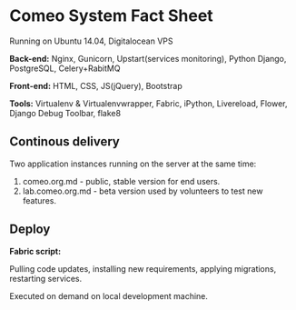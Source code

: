 # Comeo System Fact Sheet

Running on Ubuntu 14.04, Digitalocean VPS

**Back-end:** Nginx, Gunicorn, Upstart(services monitoring), Python Django, PostgreSQL, Celery+RabitMQ

**Front-end:** HTML, CSS, JS(jQuery), Bootstrap

**Tools:** Virtualenv & Virtualenvwrapper, Fabric, iPython, Livereload, Flower, Django Debug Toolbar, flake8

## Continous delivery
Two application instances running on the server at the same time:

1. comeo.org.md - public, stable version for end users.
2. lab.comeo.org.md - beta version used by volunteers to test new features.

## Deploy
**Fabric script:**

Pulling code updates, installing new requirements, applying migrations, restarting services.

Executed on demand on local development machine.